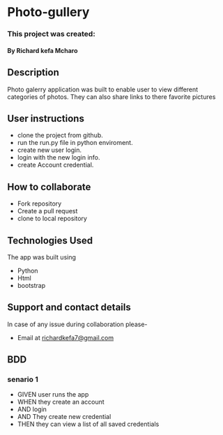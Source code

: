 # Photo-gullery

### This project was created:
#### By **Richard kefa Mcharo**

## Description 
Photo galerry application was built to enable user to view different categories of photos.
They can also share links to there favorite pictures 

## User instructions 
* clone the project from github.
* run the run.py file in python enviroment.
* create new user login.
* login with the new login info.
* create Account credential.


## How to collaborate
* Fork repository
* Create a pull request
* clone to local repository

## Technologies Used
The app was built using
* Python
* Html
* bootstrap
## Support and contact details
In case of any issue during collaboration please-
* Email at richardkefa7@gmail.com
## BDD
### senario 1
* GIVEN user runs the app
* WHEN they create an account
* AND login
* AND They create new credential
* THEN they can view a list of all saved credentials
